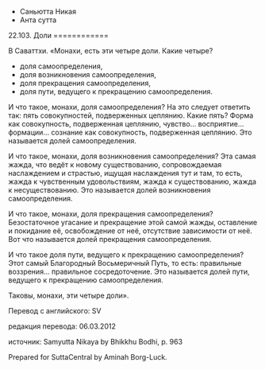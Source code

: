 









* Саньютта Никая
* Анта сутта


22\.103\. Доли
\=\=\=\=\=\=\=\=\=\=\=\=



В Саваттхи\. «Монахи, есть эти четыре доли\. Какие четыре?


* доля самоопределения,
* доля возникновения самоопределения,
* доля прекращения самоопределения,
* доля пути, ведущего к прекращению самоопределения\.


И что такое, монахи, доля самоопределения? На это следует ответить так: пять совокупностей, подверженных цеплянию\. Какие пять? Форма как совокупность, подверженная цеплянию, чувство… восприятие… формации… сознание как совокупность, подверженная цеплянию\. Это называется долей самоопределения\.


И что такое, монахи, доля возникновения самоопределения? Эта самая жажда, что ведёт к новому существованию, сопровождаемая наслаждением и страстью, ищущая наслаждения тут и там, то есть, жажда к чувственным удовольствиям, жажда к существованию, жажда к несуществованию\. Это называется долей возникновения самоопределения\.


И что такое, монахи, доля прекращения самоопределения? Безостаточное угасание и прекращение этой самой жажды, оставление и покидание её, освобождение от неё, отсутствие зависимости от неё\. Вот что называется долей прекращения самоопределения\.


И что такое доля пути, ведущего к прекращению самоопределения? Этот самый Благородный Восьмеричный Путь, то есть: правильные воззрения… правильное сосредоточение\. Это называется долей пути, ведущего к прекращению самоопределения\.


Таковы, монахи, эти четыре доли»\.



Перевод с английского: SV


редакция перевода: 06\.03\.2012


источник: Samyutta Nikaya by Bhikkhu Bodhi, p\. 963


Prepared for SuttaCentral by Aminah Borg\-Luck\.






